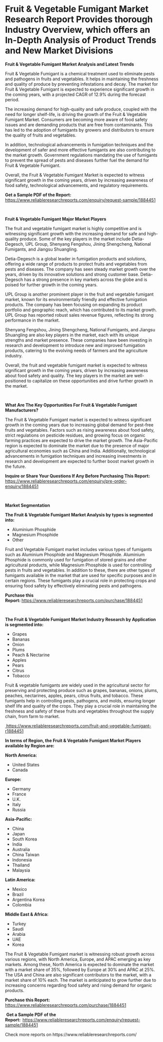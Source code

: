 <p><h1>Fruit & Vegetable Fumigant Market Research Report Provides thorough Industry Overview, which offers an In-Depth Analysis of Product Trends and New Market Divisions</h1></p><p><strong>Fruit & Vegetable Fumigant Market Analysis and Latest Trends</strong></p>
<p><p>Fruit & Vegetable Fumigant is a chemical treatment used to eliminate pests and pathogens in fruits and vegetables. It helps in maintaining the freshness and quality of produce by preventing infestations and decay. The market for Fruit & Vegetable Fumigant is expected to experience significant growth in the coming years, with a projected CAGR of 12.9% during the forecast period.</p><p>The increasing demand for high-quality and safe produce, coupled with the need for longer shelf-life, is driving the growth of the Fruit & Vegetable Fumigant Market. Consumers are becoming more aware of food safety issues and are demanding products that are free from contaminants. This has led to the adoption of fumigants by growers and distributors to ensure the quality of fruits and vegetables.</p><p>In addition, technological advancements in fumigation techniques and the development of safer and more effective fumigants are also contributing to the market growth. Government regulations mandating the use of fumigants to prevent the spread of pests and diseases further fuel the demand for Fruit & Vegetable Fumigant.</p><p>Overall, the Fruit & Vegetable Fumigant Market is expected to witness significant growth in the coming years, driven by increasing awareness of food safety, technological advancements, and regulatory requirements.</p></p>
<p><strong>Get a Sample PDF of the Report:&nbsp;</strong> <a href="https://www.reliableresearchreports.com/enquiry/request-sample/1884451">https://www.reliableresearchreports.com/enquiry/request-sample/1884451</a></p>
<p>&nbsp;</p>
<p><strong>Fruit & Vegetable Fumigant Major Market Players</strong></p>
<p><p>The fruit and vegetable fumigant market is highly competitive and is witnessing significant growth with the increasing demand for safe and high-quality produce. Some of the key players in the market include Detia-Degesch, UPL Group, Shenyang Fengshou, Jining Shengcheng, National Fumigants, and Jiangsu Shuangling.</p><p>Detia-Degesch is a global leader in fumigation products and solutions, offering a wide range of products to protect fruits and vegetables from pests and diseases. The company has seen steady market growth over the years, driven by its innovative solutions and strong customer base. Detia-Degesch has a strong presence in key markets across the globe and is poised for further growth in the coming years.</p><p>UPL Group is another prominent player in the fruit and vegetable fumigant market, known for its environmentally friendly and effective fumigation products. The company has been focusing on expanding its product portfolio and geographic reach, which has contributed to its market growth. UPL Group has reported robust sales revenue figures, reflecting its strong performance in the market.</p><p>Shenyang Fengshou, Jining Shengcheng, National Fumigants, and Jiangsu Shuangling are also key players in the market, each with its unique strengths and market presence. These companies have been investing in research and development to introduce new and improved fumigation products, catering to the evolving needs of farmers and the agriculture industry.</p><p>Overall, the fruit and vegetable fumigant market is expected to witness significant growth in the coming years, driven by increasing awareness about food safety and quality. The key players in the market are well-positioned to capitalize on these opportunities and drive further growth in the market.</p></p>
<p>&nbsp;</p>
<p><strong>What Are The Key Opportunities For Fruit & Vegetable Fumigant Manufacturers?</strong></p>
<p><p>The Fruit & Vegetable Fumigant market is expected to witness significant growth in the coming years due to increasing global demand for pest-free fruits and vegetables. Factors such as rising awareness about food safety, strict regulations on pesticide residues, and growing focus on organic farming practices are expected to drive the market growth. The Asia-Pacific region is expected to dominate the market due to the presence of major agricultural economies such as China and India. Additionally, technological advancements in fumigation techniques and increasing investments in research and development are expected to further boost market growth in the future.</p></p>
<p><strong>Inquire or Share Your Questions If Any Before Purchasing This Report:</strong> <a href="https://www.reliableresearchreports.com/enquiry/pre-order-enquiry/1884451">https://www.reliableresearchreports.com/enquiry/pre-order-enquiry/1884451</a></p>
<p>&nbsp;</p>
<p><strong>Market Segmentation</strong></p>
<p><strong>The Fruit & Vegetable Fumigant Market Analysis by types is segmented into:</strong></p>
<p><ul><li>Aluminium Phosphide</li><li>Magnesium Phosphide</li><li>Other</li></ul></p>
<p><p>Fruit and Vegetable Fumigant market includes various types of fumigants such as Aluminium Phosphide and Magnesium Phosphide. Aluminium Phosphide is commonly used for fumigation of stored grains and other agricultural products, while Magnesium Phosphide is used for controlling pests in fruits and vegetables. In addition to these, there are other types of fumigants available in the market that are used for specific purposes and in certain regions. These fumigants play a crucial role in protecting crops and ensuring food safety by effectively eliminating pests and pathogens.</p></p>
<p><strong>Purchase this Report:&nbsp;</strong><a href="https://www.reliableresearchreports.com/purchase/1884451">https://www.reliableresearchreports.com/purchase/1884451</a></p>
<p>&nbsp;</p>
<p><strong>The Fruit & Vegetable Fumigant Market Industry Research by Application is segmented into:</strong></p>
<p><ul><li>Grapes</li><li>Bananas</li><li>Onion</li><li>Plums</li><li>Peach & Nectarine</li><li>Apples</li><li>Pears</li><li>Citrus</li><li>Tobacco</li></ul></p>
<p><p>Fruit & vegetable fumigants are widely used in the agricultural sector for preserving and protecting produce such as grapes, bananas, onions, plums, peaches, nectarines, apples, pears, citrus fruits, and tobacco. These fumigants help in controlling pests, pathogens, and molds, ensuring longer shelf life and quality of the crops. They play a crucial role in maintaining the freshness and safety of these fruits and vegetables throughout the supply chain, from farm to market.</p></p>
<p><a href="https://www.reliableresearchreports.com/fruit-and-vegetable-fumigant-r1884451">&nbsp;https://www.reliableresearchreports.com/fruit-and-vegetable-fumigant-r1884451</a></p>
<p><strong>In terms of Region, the Fruit & Vegetable Fumigant Market Players available by Region are:</strong></p>
<p>
    <p> <strong> North America: </strong>
        <ul>
            <li>United States</li>
            <li>Canada</li>
        </ul>
        </p> 
    <p> <strong> Europe: </strong>
        <ul>
            <li>Germany</li>
            <li>France</li>
            <li>U.K.</li>
            <li>Italy</li>
            <li>Russia</li>
        </ul>
        </p> 
    <p> <strong> Asia-Pacific: </strong>
        <ul>
            <li>China</li>
            <li>Japan</li>
            <li>South Korea</li>
            <li>India</li>
            <li>Australia</li>
            <li>China Taiwan</li>
            <li>Indonesia</li>
            <li>Thailand</li>
            <li>Malaysia</li>
        </ul>
        </p> 
    <p> <strong> Latin America: </strong>
        <ul>
            <li>Mexico</li>
            <li>Brazil</li>
            <li>Argentina Korea</li>
            <li>Colombia</li>
        </ul>
        </p> 
    <p> <strong> Middle East & Africa: </strong>
        <ul>
            <li>Turkey</li>
            <li>Saudi</li>
            <li>Arabia</li>
            <li>UAE</li>
            <li>Korea</li>
        </ul>
    </p>
    </p>
<p><p>The Fruit & Vegetable Fumigant market is witnessing robust growth across various regions, with North America, Europe, and APAC emerging as key markets. Among these, North America is expected to dominate the market with a market share of 35%, followed by Europe at 30% and APAC at 25%. The USA and China are also significant contributors to the market, with a market share of 10% each. The market is anticipated to grow further due to increasing concerns regarding food safety and rising demand for organic products.</p></p>
<p><strong>Purchase this Report: </strong><a href="https://www.reliableresearchreports.com/purchase/1884451">https://www.reliableresearchreports.com/purchase/1884451</a></p>
<p>&nbsp;<strong>Get a Sample PDF of the Report:&nbsp;&nbsp;</strong><a href="https://www.reliableresearchreports.com/enquiry/request-sample/1884451">https://www.reliableresearchreports.com/enquiry/request-sample/1884451</a></p>
<p><strong></strong></p>
<p>Check more reports on https://www.reliableresearchreports.com/</p>